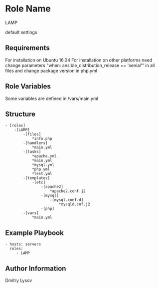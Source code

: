 Role Name
=========

LAMP

default settings

Requirements
------------

For installation on Ubuntu 16.04
For installation on other platforms need change parameters  "when: ansible_distribution_release == 'xenial'" in all files and change package version in php.yml

Role Variables
--------------

Some variables are defined in /vars/main.yml


Structure
------------


	- [roles]
		-[LAMP]
			-[files]
				*info.php
			-[handlers]
				*main.yml
			-[tasks]
				*apache.yml
				*main.yml
				*mysql.yml
				*php.yml
				*test.yml
			-[templates]
				-[etc]
					-[apache2]
						*apache2.conf.j2
					-[mysql]
						-[mysql.conf.d]
							*mysqld.cnf.j2
					-[php]
			-[vars]
				*main.yml


Example Playbook
----------------

    - hosts: servers
      roles:
         - LAMP

Author Information
------------------

Dmitry Lysov
